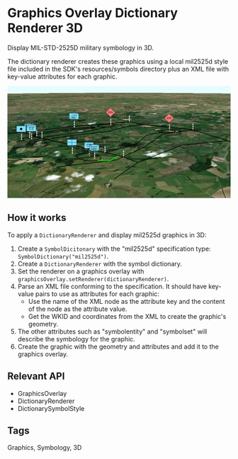<h1>Graphics Overlay Dictionary Renderer 3D</h1>

<p>Display MIL-STD-2525D military symbology in 3D.</p>

<p>The dictionary renderer creates these graphics using a local mil2525d style file included in the SDK's 
resources/symbols directory plus an XML file with key-value attributes for each graphic.</p>

<p><img src="GraphicsOverlayDictionaryRenderer3D.png"/></p>

<h2>How it works</h2>

<p>To apply a <code>DictionaryRenderer</code> and display mil2525d graphics in 3D:</p>

<ol>
    <li>Create a <code>SymbolDicitonary</code> with the "mil2525d" specification type: <code>SymbolDictionary("mil2525d")</code>.</li>
    <li>Create a <code>DictionaryRenderer</code> with the symbol dictionary.</li>
    <li>Set the renderer on a graphics overlay with <code>graphicsOverlay.setRenderer(dictionaryRenderer)</code>.</li>
    <li>Parse an XML file conforming to the specification. It should have key-value pairs to use as attributes for 
    each graphic:
        <ul>
            <li>Use the name of the XML node as the attribute key and the content of the node as the attribute 
            value.</li>
            <li>Get the WKID and coordinates from the XML to create the graphic's geometry.</li>
        </ul>
    </li>
    <li>The other attributes such as "symbolentity" and "symbolset" will describe the symbology for the graphic.</li>
    <li>Create the graphic with the geometry and attributes and add it to the graphics overlay.</li>
</ol>

<h2>Relevant API</h2>

<ul>
    <li>GraphicsOverlay</li>
    <li>DictionaryRenderer</li>
    <li>DictionarySymbolStyle</li>
</ul>

<h2>Tags</h2>
<p>Graphics, Symbology, 3D</p>